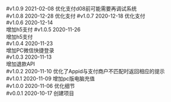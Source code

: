 #v1.0.9  2021-02-08
优化支付d08前可能需要再调试系统  
#v1.0.8  2020-12-28
优化支付 
#v1.0.7  2020-12-18
优化支付    
#v1.0.6  2020-12-14  
增加h5支付 
#v1.0.5  2020-11-26  
增加h5支付   
#v1.0.4  2020-11-23  
增加PC微信快捷登录   
#v1.0.3  2020-11-13  
增加退款API  
#v1.0.2  2020-11-10
优化了Appid与支付商户不匹配时返回相应的提示       
#v1.0.1  2020-11-09
增加pc版电脑充值      
#v1.0.0  2020-11-06
优化细节    
#v0.0.1  2020-10-17
创建项目  